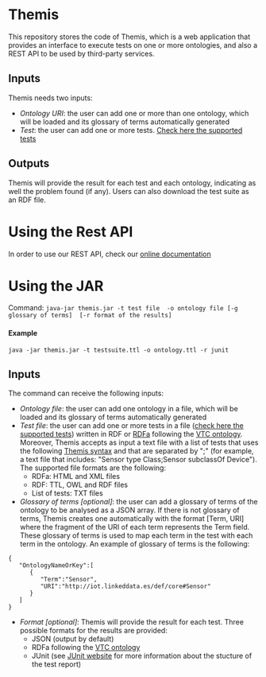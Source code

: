 # Themis 

This repository stores the code of Themis, which is a web application that provides an interface to execute tests on one or more ontologies, and also a REST API to be used by third-party services.

## Inputs
Themis needs two inputs:
* *Ontology URI*: the user can add one or more than one ontology, which will be loaded and its glossary of terms automatically generated
* *Test*: the user can add one or more tests. [Check here the supported tests](http://themis.linkeddata.es/tests-info.html)


## Outputs
Themis will provide the result for each test and each ontology, indicating as well the problem found (if any). Users can also download the test suite as an RDF file.

# Using the Rest API
In order to use our REST API, check our [online documentation](http://themis.linkeddata.es/swagger-ui/index.html) 

# Using the JAR 
Command:  `java-jar themis.jar -t test file  -o ontology file [-g glossary of terms]  [-r format of the results]`

#### Example
 `java -jar themis.jar -t testsuite.ttl -o ontology.ttl -r junit`


## Inputs
The command can receive the following inputs:
* *Ontology file*: the user can add one ontology in a file, which will be loaded and its glossary of terms automatically generated
* *Test file*: the user can add one or more tests in a file ([check here the supported tests](http://themis.linkeddata.es/tests-info.html))  written in RDF or [RDFa](https://www.w3.org/TR/rdfa-primer/) following the [VTC ontology](https://w3id.org/def/vtc#).  Moreover, Themis accepts as input a text file with a list of tests that uses the following  [Themis syntax](http://themis.linkeddata.es/tests-info.html) and that are separated by ";" (for example, a text file that includes: "Sensor type Class;Sensor subclassOf Device"). The supported file formats are the following:
  * RDFa: HTML and XML files
  * RDF: TTL, OWL and RDF files
  * List of tests: TXT files
* *Glossary of terms [optional]*: the user can add a glossary of terms of the ontology to be analysed as a JSON array. If there is not glossary of terms, Themis creates one automatically with the format [Term, URI] where the fragment of the URI of each term represents the Term field. These glossary of terms is used to map each term in the test with each term in the ontology. An example of glossary of terms is the following: 

```
{
   "OntologyNameOrKey":[
      {
         "Term":"Sensor",
         "URI":"http://iot.linkeddata.es/def/core#Sensor"
      }
   ]
}
```

* *Format [optional]*: Themis will provide the result for each test. Three possible formats for the results are provided:
  * JSON (output by default)
  * RDFa following the  [VTC ontology](https://w3id.org/def/vtc#)
  * JUnit (see [JUnit website](https://junit.org/junit4/) for more information about the stucture of the test report)
